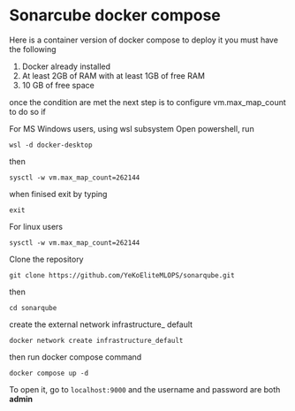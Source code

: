 # Sonarcube docker compose
Here is a container version of docker compose to deploy it you must have the following

1. Docker already installed
2. At least 2GB of RAM with at least 1GB of free RAM
3. 10 GB of free space

once the condition are met the next step is to configure vm.max_map_count to do so if 

For MS Windows users, using wsl subsystem Open powershell, run
```
wsl -d docker-desktop
```
then 
```
sysctl -w vm.max_map_count=262144
```
when finised exit by typing
```
exit
```
For linux users
```
sysctl -w vm.max_map_count=262144
```

Clone the repository
```
git clone https://github.com/YeKoEliteMLOPS/sonarqube.git
```
then
```
cd sonarqube
```
create the external network infrastructure_ default
```
docker network create infrastructure_default
```
then run docker compose command

```
docker compose up -d
```

To open it, go to `localhost:9000` and the username and password are both **admin**
